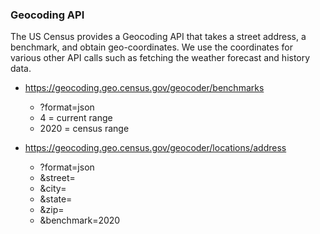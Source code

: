 ### Geocoding API

The US Census provides a Geocoding API that takes a street address, a benchmark, and obtain geo-coordinates. We use the
coordinates for various other API calls such as fetching the weather forecast and history data.

- https://geocoding.geo.census.gov/geocoder/benchmarks
    - ?format=json
    - 4 = current range
    - 2020 = census range

- https://geocoding.geo.census.gov/geocoder/locations/address
    - ?format=json
    - &street=
    - &city=
    - &state=
    - &zip=
    - &benchmark=2020
